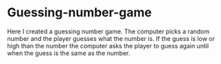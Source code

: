 # Guessing-number-game

Here I created a guessing number game. The computer picks a random number and the player guesses what the number is.
If the guess is low or high than the number the computer asks the player to guess again until when the guess is the same as the number.
